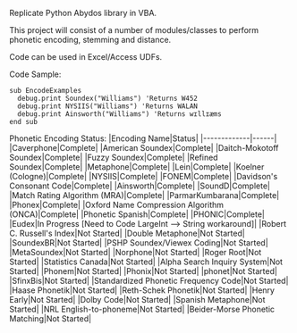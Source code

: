 Replicate Python Abydos library in VBA. 

This project will consist of a number of modules/classes to perform phonetic encoding, stemming and distance.

Code can be used in Excel/Access UDFs.

Code Sample:
```
sub EncodeExamples
  debug.print Soundex("Williams") 'Returns W452
  debug.print NYSIIS("Williams") 'Returns WALAN
  debug.print Ainsworth("Williams") 'Returns wɪllɪæms
end sub
```

Phonetic Encoding Status:
|Encoding Name|Status|
|-------------|------|
|Caverphone|Complete|
|American Soundex|Complete|
|Daitch-Mokotoff Soundex|Complete|
|Fuzzy Soundex|Complete|
|Refined Soundex|Complete|
|Metaphone|Complete|
|Lein|Complete|
|Koelner (Cologne)|Complete|
|NYSIIS|Complete|
|FONEM|Complete|
|Davidson's Consonant Code|Complete|
|Ainsworth|Complete|
|SoundD|Complete|
|Match Rating Algorithm (MRA)|Complete|
|ParmarKumbarana|Complete|
|Phonex|Complete|
|Oxford Name Compression Algorithm (ONCA)|Complete|
|Phonetic Spanish|Complete|
|PHONIC|Complete|
|Eudex|In Progress [Need to Code LargeInt --> String workaround]|
|Robert C. Russell's Index|Not Started|
|Double Metaphone|Not Started|
|SoundexBR|Not Started|
|PSHP Soundex/Viewex Coding|Not Started|
|MetaSoundex|Not Started|
|Norphone|Not Started|
|Roger Root|Not Started|
|Statistics Canada|Not Started|
|Alpha Search Inquiry System|Not Started|
|Phonem|Not Started|
|Phonix|Not Started|
|phonet|Not Started|
|SfinxBis|Not Started|
|Standardized Phonetic Frequency Code|Not Started|
|Haase Phonetik|Not Started|
|Reth-Schek Phonetik|Not Started|
|Henry Early|Not Started|
|Dolby Code|Not Started|
|Spanish Metaphone|Not Started|
|NRL English-to-phoneme|Not Started|
|Beider-Morse Phonetic Matching|Not Started|
